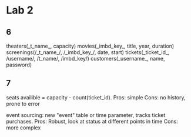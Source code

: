 <h1>Lab 2</h1>

<h2>6</h2>
<p>
theaters(_t_name_, capacity)
movies(_imbd_key_, title, year, duration)
screenings(/_t_name_/, /_imbd_key_/, date, start)
tickets(_ticket_id_, /username/, /t_name/, /imbd_key/)
customers(_username_, name, password)
</p>

<h2>7</h2>
<p>
seats availible = capacity - count(ticket_id). Pros: simple Cons: no history, prone to error

event sourcing: new "event" table or time parameter, tracks ticket purchases. Pros: Robust, look at status at different points in time Cons: more complex
</p>